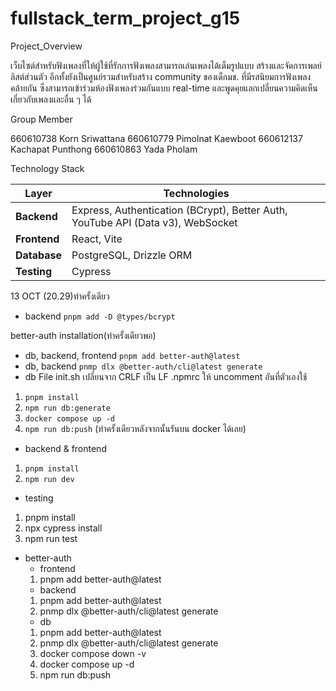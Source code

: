# fullstack_term_project_g15

Project_Overview

เว็บไซต์สำหรับฟังเพลงที่ให้ผู้ใช้ที่รักการฟังเพลงสามารถเล่นเพลงได้เต็มรูปแบบ สร้างและจัดการเพลย์ลิสต์ส่วนตัว อีกทั้งยังเป็นศูนย์รวมสำหรับสร้าง community ของเด็กมช. ที่มีรสนิยมการฟังเพลงคล้ายกัน ซึ่งสามารถเข้าร่วมห้องฟังเพลงร่วมกันแบบ real-time และพูดคุยแลกเปลี่ยนความคิดเห็นเกี่ยวกับเพลงและอื่น ๆ ได้

Group Member

660610738	Korn Sriwattana	660610779	Pimolnat Kaewboot	660612137	Kachapat Punthong	660610863	Yada Pholam

Technology Stack 

| **Layer** | **Technologies** |
|------------|------------------|
| **Backend** | Express, Authentication (BCrypt), Better Auth, YouTube API (Data v3), WebSocket |
| **Frontend** | React, Vite |
| **Database** | PostgreSQL, Drizzle ORM |
| **Testing** | Cypress |


13 OCT (20.29)ทำครั้งเดียว
- backend
`pnpm add -D @types/bcrypt`

better-auth installation(ทำครั้งเดียวพอ)
- db, backend, frontend
`pnpm add better-auth@latest`
- db, backend 
`pnmp dlx @better-auth/cli@latest generate`
- db
File init.sh เปลี่ยนจาก CRLF เป็น LF
.npmrc ให้ uncomment อันที่ตัวเองใช้
1. `pnpm install`
2. `npm run db:generate`
3. `docker compose up -d`
4. `npm run db:push`
(ทำครั้งเดียวหลังจากนั้นรันบน docker ได้เลย)

- backend & frontend
1. `pnpm install` 
2. `npm run dev` 

- testing
1. pnpm install
2. npx cypress install
3. npm run test

- better-auth
    - frontend
    1. pnpm add better-auth@latest
    - backend
    1. pnpm add better-auth@latest
    2. pnmp dlx @better-auth/cli@latest generate
    - db
    1. pnpm add better-auth@latest
    2. pnmp dlx @better-auth/cli@latest generate
    3. docker compose down -v
    4. docker compose up -d
    5. npm run db:push
